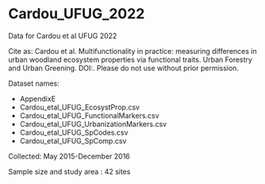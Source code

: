 # Cardou_UFUG_2022

Data for Cardou et al UFUG 2022

Cite as: Cardou et al. Multifunctionality in practice: measuring differences in urban woodland ecosystem properties via functional traits. Urban Forestry and Urban Greening. DOI:. Please do not use without prior permission.

Dataset names:
-	AppendixE
-	Cardou_etal_UFUG_EcosystProp.csv
-	Cardou_etal_UFUG_FunctionalMarkers.csv
-	Cardou_etal_UFUG_UrbanizationMarkers.csv
-	Cardou_etal_UFUG_SpCodes.csv
-	Cardou_etal_UFUG_SpComp.csv

Collected: May 2015-December 2016

Sample size and study area : 42 sites

